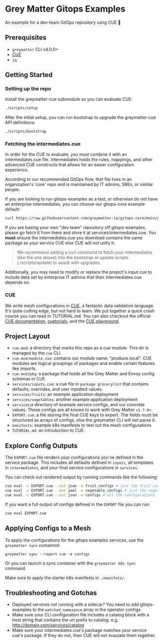 # Grey Matter Gitops Examples

An example for a dev-team GitOps repository usng CUE :rocket:

## Prerequisites

* `greymatter` CLI v4.0.0+
* [CUE](https://cuelang.org/docs/install/)
* `jq`

## Getting Started

### Setting up the repo

Install the greymatter-cue submodule so you can evaluate CUE:

```sh
./scripts/setup
```

After the initial setup, you can run bootstrap to upgrade the greymatter-cue API definitions:

```sh
./scripts/bootstrap
```

### Fetching the intermediates.cue

In order for the CUE to evaluate, you must combine it with an intermediates.cue file.
Intermediates holds the rules, mappings, and other advanced CUE constructs that allows
for an easier configuration experience.

According to our recommended GitOps flow, that file lives in an organization's 'core' repo
and is maintained by IT admins, SREs, or similar people.

If you are looking to run gitops-examples as a test, or otherwise do not have an enterprise 
intermediates, you can choose our gitops-core example default:

```sh
curl https://raw.githubusercontent.com/greymatter-io/gitops-core/main/gm/intermediates.cue | sed -E 's/package .+/package grocerylist/'  >> ./services/intermediates.cue
```

If you are basing your own "dev team" repository off gitops-examples, please go fetch it from there
and store it at services/intermediates.cue. You **must** ensure the intermediates.cue you download contains the same
package as your service CUE else CUE will not unify it.  

> We recommend adding a curl command to fetch your intermediates (like the one above) into the bootstrap or update scripts (./scripts/update) to assist with upgrades. 

Additionally, you may need to modify or replace the project's input.cue to include data set by enterprise 
IT admins that their intermediates.cue depends on.

### CUE

We write mesh configurations in [CUE](https://cuelang.org/), a fantastic data validation language. It's quite cutting edge,
but not hard to learn. We put together a quick crash course you can read in TUTORIAL.md. You can also checkout the official [CUE
documentation](https://cuelang.org/docs/), [cuetorials](https://cuetorials.com/), and the [CUE playground](https://cuelang.org/play/#cue@export@cue).

## Project Layout

* `cue.mod`: a directory that marks this repo as a cue module. This dir is
  managed by the `cue` CLI.
* `cue.mod/module.cue`: contains our module name: "produce.local". CUE modules are logical groupings of packages
   and enable certain features like imports.
* `cue.mod/pkg`: a package that holds all the Grey Matter and Envoy config schemas in CUE.
* `services/inputs.cue`: a cue file in `package grocerylist` that contains defaults, overrides, and user inputted values.
* `services/fruits`: an example application deployment
* `services/vegetables`: another example application deployment
* `services`:a directory of example service configs, and our concrete values. These
  configs are all known to work with Grey Matter `v1.7.0+`.
* `EXPORT.cue`: a file storing the final CUE keys to export. The fields must be structured as arrays of configs, else the greymatter
   CLI will not parse it. 
* `manifests`: example k8s manifests to test out the mesh configurations
* `TUTORIAL.md`: an introduction to CUE.

## Explore Config Outputs

The `EXPORT.cue` file renders your configurations you've defined in the service 
package. This includes all defaults defined in `inputs`, all templates in `intermediates`,
and your final service configurations in `services`.

You can check out rendered output by running commands like the following:

```sh
cue eval -c EXPORT.cue --out json -e fruit_configs # just the fruit configurations
cue eval -c EXPORT.cue --out yaml -e vegetable_configs # just the vegetable configurations
cue eval -c EXPORT.cue --out json -e configs # all the configurations
```

If you want a full output of configs defined in the `EXPORT` file you can run:

```sh
cue eval EXPORT.cue
```

## Applying Configs to a Mesh

To apply the configurations for the gitops examples services, use the `greymatter sync` comamnd:
```
greymatter sync --report cue -e configs
```

Or you can launch a sync container with the `greymatter k8s sync` command.

Make sure to apply the starter k8s manifests in `./manifets/`.

## Troubleshooting and Gotchas

* Deployed services not running with a sidecar?
  You need to add gitops-examples to the `watched_namespace` array in the operator configs.
* Make sure your CLI configuration file includes a catalog block with a host string that contains the url prefix to catalog.
  e.g. http://domain.com/services/catalog
* Make sure your intermediates.cue's package matches your service cue's package. If they do not, then CUE will not evaulate them together.
